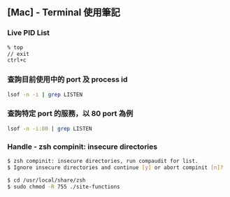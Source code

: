 ## [Mac] - Terminal 使用筆記

### Live PID List

```bash
% top
// exit
ctrl+c
```

### 查詢目前使用中的 port 及 process id
```bash
lsof -n -i | grep LISTEN
```
### 查詢特定 port 的服務，以 80 port 為例
```bash
lsof -n -i:80 | grep LISTEN
```

### Handle - zsh compinit: insecure directories

```bash
$ zsh compinit: insecure directories, run compaudit for list. 
$ Ignore insecure directories and continue [y] or abort compinit [n]? 
```

```bash
$ cd /usr/local/share/zsh 
$ sudo chmod -R 755 ./site-functions 
```

